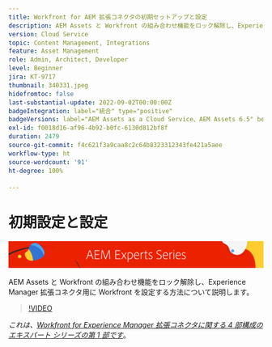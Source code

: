 ```yaml
---
title: Workfront for AEM 拡張コネクタの初期セットアップと設定
description: AEM Assets と Workfront の組み合わせ機能をロック解除し、Experience Manager 拡張コネクタ用に Workfront を設定する方法について説明します。
version: Cloud Service
topic: Content Management, Integrations
feature: Asset Management
role: Admin, Architect, Developer
level: Beginner
jira: KT-9717
thumbnail: 340331.jpeg
hidefromtoc: false
last-substantial-update: 2022-09-02T00:00:00Z
badgeIntegration: label="統合" type="positive"
badgeVersions: label="AEM Assets as a Cloud Service、AEM Assets 6.5" before-title="false"
exl-id: f0018d16-af96-4b92-b0fc-6130d812bf8f
duration: 2479
source-git-commit: f4c621f3a9caa8c2c64b8323312343fe421a5aee
workflow-type: ht
source-wordcount: '91'
ht-degree: 100%

---
```


# 初期設定と設定

![AEM エキスパートシリーズ](./assets/banner.png)

AEM Assets と Workfront の組み合わせ機能をロック解除し、Experience Manager 拡張コネクタ用に Workfront を設定する方法について説明します。

>[!VIDEO](https://video.tv.adobe.com/v/340331?quality=12&learn=on)

_これは、[Workfront for Experience Manager 拡張コネクタに関する 4 部構成のエキスパート シリーズの第 1 部です](./overview.md)_。
